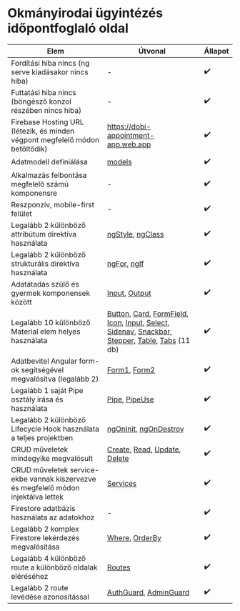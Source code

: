 # Okmányirodai ügyintézés időpontfoglaló oldal

| Elem | Útvonal | Állapot |
|------|---------|------------|
| Fordítási hiba nincs (ng serve kiadásakor nincs hiba) | - | :heavy_check_mark: |
| Futtatási hiba nincs (böngésző konzol részében nincs hiba)| - | :heavy_check_mark: |
| Firebase Hosting URL (létezik, és minden végpont megfelelő módon betöltődik) | https://dobi-appointment-app.web.app | :heavy_check_mark: |
| Adatmodell definiálása | [models] | :heavy_check_mark: |
| Alkalmazás felbontása megfelelő számú komponensre | - | :heavy_check_mark: |
| Reszponzív, mobile-first felület | - | :heavy_check_mark: |
| Legalább 2 különböző attribútum direktíva használata | [ngStyle], [ngClass] | :heavy_check_mark: |
| Legalább 2 különböző strukturális direktíva használata | [ngFor], [ngIf] | :heavy_check_mark: |
| Adatátadás szülő és gyermek komponensek között | [Input], [Output] | :heavy_check_mark: |
| Legalább 10 különböző Material elem helyes használata | [Button], [Card], [FormField], [Icon], [Input], [Select], [Sidenav], [Snackbar], [Stepper], [Table], [Tabs] (11 db) | :heavy_check_mark: |
| Adatbevitel Angular form-ok segítségével megvalósítva (legalább 2) | [Form1], [Form2] | :heavy_check_mark: |
| Legalább 1 saját Pipe osztály írása és használata | [Pipe], [PipeUse] | :heavy_check_mark: |
| Legalább 2 különböző Lifecycle Hook használata a teljes projektben | [ngOnInit], [ngOnDestroy] | :heavy_check_mark: |
| CRUD műveletek mindegyike megvalósult | [Create], [Read], [Update], [Delete] | :heavy_check_mark: |
| CRUD műveletek service-ekbe vannak kiszervezve és megfelelő módon injektálva lettek | [Services] | :heavy_check_mark: |
| Firestore adatbázis használata az adatokhoz | - | :heavy_check_mark: |
| Legalább 2 komplex Firestore lekérdezés megvalósítása | [Where], [OrderBy] | :heavy_check_mark: |
| Legalább 4 különböző route a különböző oldalak eléréséhez | [Routes] | :heavy_check_mark: |
| Legalább 2 route levédése azonosítással | [AuthGuard], [AdminGuard] | :heavy_check_mark: |


[models]: appointment-app/src/app/shared/model
[ngStyle]: appointment-app/src/app/shared/components/calendar/calendar.component.html#L6
[ngClass]: appointment-app/src/app/shared/components/calendar/calendar.component.html#L27
[ngFor]: appointment-app/src/app/shared/components/calendar/calendar.component.html#L7
[ngIf]: appointment-app/src/app/pages/login/login.component.html#L13
[Input]: appointment-app/src/app/shared/components/navbar/navbar.component.ts#L17
[Output]: appointment-app/src/app/shared/components/calendar/calendar.component.ts#L40
[Button]: appointment-app/src/app/pages/login/login.component.html#L26
[Card]: appointment-app/src/app/pages/register/register.component.html#3
[FormField]: appointment-app/src/app/pages/login/login.component.html#10
[Icon]: appointment-app/src/app/shared/components/user-list/user-list.component.html#L58
[Input]: appointment-app/src/app/pages/register/register.component.html#10
[Select]: appointment-app/src/app/pages/book/book.component.html#L11
[Sidenav]: appointment-app/src/app/app.component.html#L2
[Snackbar]: appointment-app/src/app/shared/components/user-list/user-list.component.ts#L93
[Stepper]: appointment-app/src/app/pages/book/book.component.html#L1
[Table]: appointment-app/src/app/shared/components/user-list/user-list.component.ts#L1
[Tabs]: appointment-app/src/app/pages/admin/admin.component.html#L1
[Form1]: appointment-app/src/app/pages/login/login.component.html#L2
[ngOnInit]: appointment-app/src/app/shared/components/appointment-list/appointment-list.component.ts#L65
[ngOnDestroy]: appointment-app/src/app/shared/components/appointment-list/appointment-list.component.ts#L81
[Form2]: appointment-app/src/app/pages/register/register.component.html#L2
[Pipe]: appointment-app/src/app/shared/pipes
[PipeUse]: appointment-app/src/app/shared/components/calendar/calendar.component.html#L11
[Create]: appointment-app/src/app/shared/services/appointment.service.ts#L13
[Read]: appointment-app/src/app/shared/services/appointment.service.ts#L18
[Update]: appointment-app/src/app/shared/services/user.service.ts#L25
[Delete]: appointment-app/src/app/shared/services/user.service.ts#L29
[Services]: appointment-app/src/app/shared/services
[Where]: appointment-app/src/app/shared/services/appointment.service.ts#L27
[OrderBy]: appointment-app/src/app/shared/services/appointment.service.ts#L19
[Routes]: appointment-app/src/app/app.routes.ts
[AuthGuard]: appointment-app/src/app/app.routes.ts#L24
[AdminGuard]: appointment-app/src/app/app.routes.ts#L34
